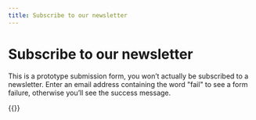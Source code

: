```yaml
---
title: Subscribe to our newsletter
---
```


# Subscribe to our newsletter

This is a prototype submission form, you won’t actually be subscribed to a newsletter. Enter an email address containing the word "fail" to see a form failure, otherwise you’ll see the success message.

{{<newsletter-form id="signup-form" label="Email address">}}
